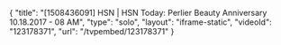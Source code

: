 {
    "title": "[1508436091] HSN | HSN Today: Perlier Beauty Anniversary 10.18.2017 - 08 AM",
    "type": "solo",
    "layout": "iframe-static",
    "videoId": "123178371",
    "url": "\/tvpembed\/123178371"
}